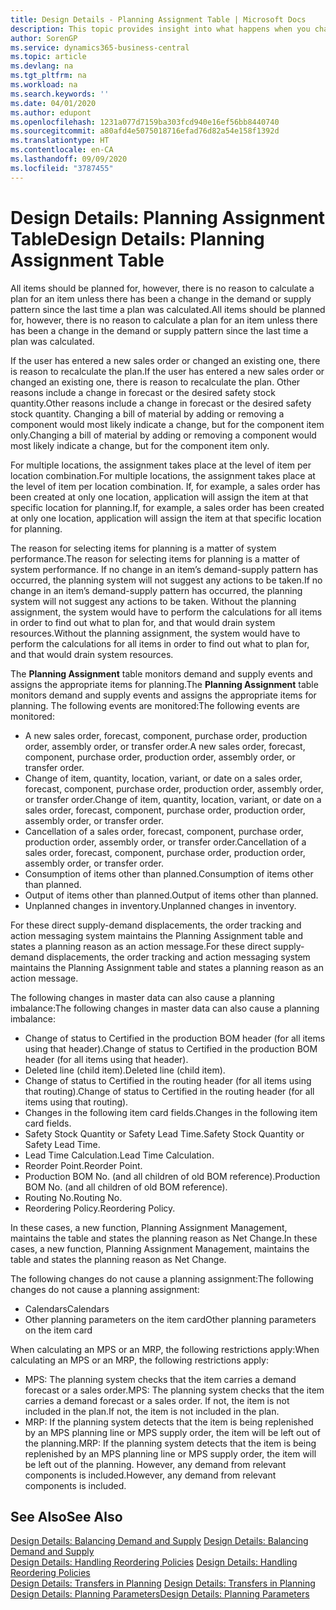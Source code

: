 ```yaml
---
title: Design Details - Planning Assignment Table | Microsoft Docs
description: This topic provides insight into what happens when you change how you plan for an item.
author: SorenGP
ms.service: dynamics365-business-central
ms.topic: article
ms.devlang: na
ms.tgt_pltfrm: na
ms.workload: na
ms.search.keywords: ''
ms.date: 04/01/2020
ms.author: edupont
ms.openlocfilehash: 1231a077d7159ba303fcd940e16ef56bb8440740
ms.sourcegitcommit: a80afd4e5075018716efad76d82a54e158f1392d
ms.translationtype: HT
ms.contentlocale: en-CA
ms.lasthandoff: 09/09/2020
ms.locfileid: "3787455"
---
```

# <a name="design-details-planning-assignment-table"></a><span data-ttu-id="9815a-103">Design Details: Planning Assignment Table</span><span class="sxs-lookup"><span data-stu-id="9815a-103">Design Details: Planning Assignment Table</span></span>
<span data-ttu-id="9815a-104">All items should be planned for, however, there is no reason to calculate a plan for an item unless there has been a change in the demand or supply pattern since the last time a plan was calculated.</span><span class="sxs-lookup"><span data-stu-id="9815a-104">All items should be planned for, however, there is no reason to calculate a plan for an item unless there has been a change in the demand or supply pattern since the last time a plan was calculated.</span></span>  

<span data-ttu-id="9815a-105">If the user has entered a new sales order or changed an existing one, there is reason to recalculate the plan.</span><span class="sxs-lookup"><span data-stu-id="9815a-105">If the user has entered a new sales order or changed an existing one, there is reason to recalculate the plan.</span></span> <span data-ttu-id="9815a-106">Other reasons include a change in forecast or the desired safety stock quantity.</span><span class="sxs-lookup"><span data-stu-id="9815a-106">Other reasons include a change in forecast or the desired safety stock quantity.</span></span> <span data-ttu-id="9815a-107">Changing a bill of material by adding or removing a component would most likely indicate a change, but for the component item only.</span><span class="sxs-lookup"><span data-stu-id="9815a-107">Changing a bill of material by adding or removing a component would most likely indicate a change, but for the component item only.</span></span>  

<span data-ttu-id="9815a-108">For multiple locations, the assignment takes place at the level of item per location combination.</span><span class="sxs-lookup"><span data-stu-id="9815a-108">For multiple locations, the assignment takes place at the level of item per location combination.</span></span> <span data-ttu-id="9815a-109">If, for example, a sales order has been created at only one location, application will assign the item at that specific location for planning.</span><span class="sxs-lookup"><span data-stu-id="9815a-109">If, for example, a sales order has been created at only one location, application will assign the item at that specific location for planning.</span></span>  

<span data-ttu-id="9815a-110">The reason for selecting items for planning is a matter of system performance.</span><span class="sxs-lookup"><span data-stu-id="9815a-110">The reason for selecting items for planning is a matter of system performance.</span></span> <span data-ttu-id="9815a-111">If no change in an item’s demand-supply pattern has occurred, the planning system will not suggest any actions to be taken.</span><span class="sxs-lookup"><span data-stu-id="9815a-111">If no change in an item’s demand-supply pattern has occurred, the planning system will not suggest any actions to be taken.</span></span> <span data-ttu-id="9815a-112">Without the planning assignment, the system would have to perform the calculations for all items in order to find out what to plan for, and that would drain system resources.</span><span class="sxs-lookup"><span data-stu-id="9815a-112">Without the planning assignment, the system would have to perform the calculations for all items in order to find out what to plan for, and that would drain system resources.</span></span>  

<span data-ttu-id="9815a-113">The **Planning Assignment** table monitors demand and supply events and assigns the appropriate items for planning.</span><span class="sxs-lookup"><span data-stu-id="9815a-113">The **Planning Assignment** table monitors demand and supply events and assigns the appropriate items for planning.</span></span> <span data-ttu-id="9815a-114">The following events are monitored:</span><span class="sxs-lookup"><span data-stu-id="9815a-114">The following events are monitored:</span></span>  

* <span data-ttu-id="9815a-115">A new sales order, forecast, component, purchase order, production order, assembly order, or transfer order.</span><span class="sxs-lookup"><span data-stu-id="9815a-115">A new sales order, forecast, component, purchase order, production order, assembly order, or transfer order.</span></span>  
* <span data-ttu-id="9815a-116">Change of item, quantity, location, variant, or date on a sales order, forecast, component, purchase order, production order, assembly order, or transfer order.</span><span class="sxs-lookup"><span data-stu-id="9815a-116">Change of item, quantity, location, variant, or date on a sales order, forecast, component, purchase order, production order, assembly order, or transfer order.</span></span>  
* <span data-ttu-id="9815a-117">Cancellation of a sales order, forecast, component, purchase order, production order, assembly order, or transfer order.</span><span class="sxs-lookup"><span data-stu-id="9815a-117">Cancellation of a sales order, forecast, component, purchase order, production order, assembly order, or transfer order.</span></span>  
* <span data-ttu-id="9815a-118">Consumption of items other than planned.</span><span class="sxs-lookup"><span data-stu-id="9815a-118">Consumption of items other than planned.</span></span>  
* <span data-ttu-id="9815a-119">Output of items other than planned.</span><span class="sxs-lookup"><span data-stu-id="9815a-119">Output of items other than planned.</span></span>  
* <span data-ttu-id="9815a-120">Unplanned changes in inventory.</span><span class="sxs-lookup"><span data-stu-id="9815a-120">Unplanned changes in inventory.</span></span>  

<span data-ttu-id="9815a-121">For these direct supply-demand displacements, the order tracking and action messaging system maintains the Planning Assignment table and states a planning reason as an action message.</span><span class="sxs-lookup"><span data-stu-id="9815a-121">For these direct supply-demand displacements, the order tracking and action messaging system maintains the Planning Assignment table and states a planning reason as an action message.</span></span>  

<span data-ttu-id="9815a-122">The following changes in master data can also cause a planning imbalance:</span><span class="sxs-lookup"><span data-stu-id="9815a-122">The following changes in master data can also cause a planning imbalance:</span></span>  

* <span data-ttu-id="9815a-123">Change of status to Certified in the production BOM header (for all items using that header).</span><span class="sxs-lookup"><span data-stu-id="9815a-123">Change of status to Certified in the production BOM header (for all items using that header).</span></span>  
* <span data-ttu-id="9815a-124">Deleted line (child item).</span><span class="sxs-lookup"><span data-stu-id="9815a-124">Deleted line (child item).</span></span>  
* <span data-ttu-id="9815a-125">Change of status to Certified in the routing header (for all items using that routing).</span><span class="sxs-lookup"><span data-stu-id="9815a-125">Change of status to Certified in the routing header (for all items using that routing).</span></span>  
* <span data-ttu-id="9815a-126">Changes in the following item card fields.</span><span class="sxs-lookup"><span data-stu-id="9815a-126">Changes in the following item card fields.</span></span>  
* <span data-ttu-id="9815a-127">Safety Stock Quantity or Safety Lead Time.</span><span class="sxs-lookup"><span data-stu-id="9815a-127">Safety Stock Quantity or Safety Lead Time.</span></span>  
* <span data-ttu-id="9815a-128">Lead Time Calculation.</span><span class="sxs-lookup"><span data-stu-id="9815a-128">Lead Time Calculation.</span></span>  
* <span data-ttu-id="9815a-129">Reorder Point.</span><span class="sxs-lookup"><span data-stu-id="9815a-129">Reorder Point.</span></span>  
* <span data-ttu-id="9815a-130">Production BOM No. (and all children of old BOM reference).</span><span class="sxs-lookup"><span data-stu-id="9815a-130">Production BOM No. (and all children of old BOM reference).</span></span>  
* <span data-ttu-id="9815a-131">Routing No.</span><span class="sxs-lookup"><span data-stu-id="9815a-131">Routing No.</span></span>  
* <span data-ttu-id="9815a-132">Reordering Policy.</span><span class="sxs-lookup"><span data-stu-id="9815a-132">Reordering Policy.</span></span>  

<span data-ttu-id="9815a-133">In these cases, a new function, Planning Assignment Management, maintains the table and states the planning reason as Net Change.</span><span class="sxs-lookup"><span data-stu-id="9815a-133">In these cases, a new function, Planning Assignment Management, maintains the table and states the planning reason as Net Change.</span></span>  

<span data-ttu-id="9815a-134">The following changes do not cause a planning assignment:</span><span class="sxs-lookup"><span data-stu-id="9815a-134">The following changes do not cause a planning assignment:</span></span>  

* <span data-ttu-id="9815a-135">Calendars</span><span class="sxs-lookup"><span data-stu-id="9815a-135">Calendars</span></span>  
* <span data-ttu-id="9815a-136">Other planning parameters on the item card</span><span class="sxs-lookup"><span data-stu-id="9815a-136">Other planning parameters on the item card</span></span>  

<span data-ttu-id="9815a-137">When calculating an MPS or an MRP, the following restrictions apply:</span><span class="sxs-lookup"><span data-stu-id="9815a-137">When calculating an MPS or an MRP, the following restrictions apply:</span></span>  

* <span data-ttu-id="9815a-138">MPS: The planning system checks that the item carries a demand forecast or a sales order.</span><span class="sxs-lookup"><span data-stu-id="9815a-138">MPS: The planning system checks that the item carries a demand forecast or a sales order.</span></span> <span data-ttu-id="9815a-139">If not, the item is not included in the plan.</span><span class="sxs-lookup"><span data-stu-id="9815a-139">If not, the item is not included in the plan.</span></span>  
* <span data-ttu-id="9815a-140">MRP: If the planning system detects that the item is being replenished by an MPS planning line or MPS supply order, the item will be left out of the planning.</span><span class="sxs-lookup"><span data-stu-id="9815a-140">MRP: If the planning system detects that the item is being replenished by an MPS planning line or MPS supply order, the item will be left out of the planning.</span></span> <span data-ttu-id="9815a-141">However, any demand from relevant components is included.</span><span class="sxs-lookup"><span data-stu-id="9815a-141">However, any demand from relevant components is included.</span></span>  

## <a name="see-also"></a><span data-ttu-id="9815a-142">See Also</span><span class="sxs-lookup"><span data-stu-id="9815a-142">See Also</span></span>  
<span data-ttu-id="9815a-143">[Design Details: Balancing Demand and Supply](design-details-balancing-demand-and-supply.md) </span><span class="sxs-lookup"><span data-stu-id="9815a-143">[Design Details: Balancing Demand and Supply](design-details-balancing-demand-and-supply.md) </span></span>  
<span data-ttu-id="9815a-144">[Design Details: Handling Reordering Policies](design-details-handling-reordering-policies.md) </span><span class="sxs-lookup"><span data-stu-id="9815a-144">[Design Details: Handling Reordering Policies](design-details-handling-reordering-policies.md) </span></span>  
<span data-ttu-id="9815a-145">[Design Details: Transfers in Planning](design-details-transfers-in-planning.md) </span><span class="sxs-lookup"><span data-stu-id="9815a-145">[Design Details: Transfers in Planning](design-details-transfers-in-planning.md) </span></span>  
[<span data-ttu-id="9815a-146">Design Details: Planning Parameters</span><span class="sxs-lookup"><span data-stu-id="9815a-146">Design Details: Planning Parameters</span></span>](design-details-planning-parameters.md)  
